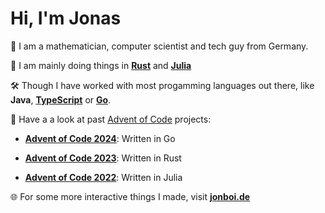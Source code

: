 # Hi, I'm Jonas

:mag_right: I am a mathematician, computer scientist and tech guy from Germany.

:wrench: I am mainly doing things in [**Rust**](https://www.rust-lang.org/) and [**Julia**](https://julialang.org/)

:hammer_and_wrench: Though I have worked with most progamming languages out there, like **Java**, [**TypeScript**](https://www.typescriptlang.org/) or [**Go**](https://go.dev/).

:christmas_tree: Have a a look at past [Advent of Code](https://adventofcode.com/) projects:

  - **[Advent of Code 2024](https://github.com/HerrPixel/AdventofCode2024)**: Written in Go

  - **[Advent of Code 2023](https://github.com/HerrPixel/AdventofCode2023)**: Written in Rust

  - **[Advent of Code 2022](https://github.com/HerrPixel/AdventofCode2022)**: Written in Julia

:globe_with_meridians: For some more interactive things I made, visit **[jonboi.de](https://jonboi.de)**
